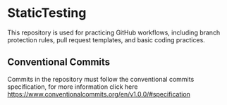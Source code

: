 # StaticTesting

This repository is used for practicing GitHub workflows, including branch protection rules, pull request templates, and basic coding practices.

## Conventional Commits
Commits in the repository must follow the conventional commits specification, for more information click here https://www.conventionalcommits.org/en/v1.0.0/#specification